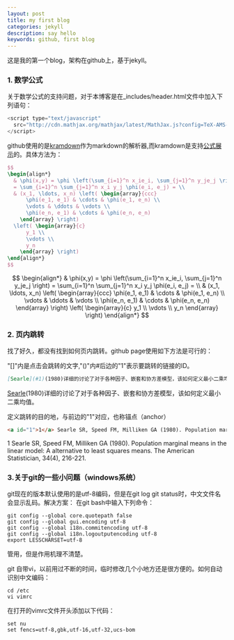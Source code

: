 ```yaml
---
layout: post
title: my first blog
categories: jekyll
description: say hello
keywords: github, first blog
---
```


这是我的第一个blog，架构在github上，基于jekyll。
### 1. 数学公式
关于数学公式的支持问题，对于本博客是在_includes/header.html文件中加入下列语句：
``` javascript   
<script type="text/javascript"
  src="http://cdn.mathjax.org/mathjax/latest/MathJax.js?config=TeX-AMS-MML_HTMLorMML">
</script>
```
github使用的是[kramdown](ttps://help.github.com/articles/updating-your-markdown-processor-to-kramdown/)作为markdown的解析器,而kramdown是支持[公式展示](https://kramdown.gettalong.org/syntax.html#math-blocks)的。具体方法为：

``` Latex
$$
\begin{align*}
  & \phi(x,y) = \phi \left(\sum_{i=1}^n x_ie_i, \sum_{j=1}^n y_je_j \right)
  = \sum_{i=1}^n \sum_{j=1}^n x_i y_j \phi(e_i, e_j) = \\
  & (x_1, \ldots, x_n) \left( \begin{array}{ccc}
      \phi(e_1, e_1) & \cdots & \phi(e_1, e_n) \\
      \vdots & \ddots & \vdots \\
      \phi(e_n, e_1) & \cdots & \phi(e_n, e_n)
    \end{array} \right)
  \left( \begin{array}{c}
      y_1 \\
      \vdots \\
      y_n
    \end{array} \right)
\end{align*}
$$
```
$$
\begin{align*}
  & \phi(x,y) = \phi \left(\sum_{i=1}^n x_ie_i, \sum_{j=1}^n y_je_j \right)
  = \sum_{i=1}^n \sum_{j=1}^n x_i y_j \phi(e_i, e_j) = \\
  & (x_1, \ldots, x_n) \left( \begin{array}{ccc}
      \phi(e_1, e_1) & \cdots & \phi(e_1, e_n) \\
      \vdots & \ddots & \vdots \\
      \phi(e_n, e_1) & \cdots & \phi(e_n, e_n)
    \end{array} \right)
  \left( \begin{array}{c}
      y_1 \\
      \vdots \\
      y_n
    \end{array} \right)
\end{align*}
$$

### 2. 页内跳转
找了好久，都没有找到如何页内跳转。github page使用如下方法是可行的：

"[]"内是点击会跳转的文字,"()"内#后边的"1"表示要跳转的链接的ID。
```markdown
[Searle](#1)(1980)详细的讨论了对于各种因子、嵌套和协方差模型，该如何定义最小二乘均值。
```
[Searle](#1)(1980)详细的讨论了对于各种因子、嵌套和协方差模型，该如何定义最小二乘均值。

定义跳转的目的地，与前边的"1"对应，也称锚点（anchor）
```markdown
<a id="1">1</a> Searle SR, Speed FM, Milliken GA (1980). Population marginal means in the linear model: A alternative to least squares means. The American Statistician, 34(4), 216-221.
```
<a id="1">1</a> Searle SR, Speed FM, Milliken GA (1980). Population marginal means in the linear model: A alternative to least squares means. The American Statistician, 34(4), 216-221.

### 3.关于git的一些小问题（windows系统）
git现在的版本默认使用的是utf-8编码，但是在git log git status时，中文文件名会显示乱码。解决方案：
在git bash中输入下列命令：

```
git config --global core.quotepath false
git config --global gui.encoding utf-8 
git config --global i18n.commitencoding utf-8 
git config --global i18n.logoutputencoding utf-8 
export LESSCHARSET=utf-8
```
管用，但是作用机理不清楚。

git 自带vi，以前用过不断的时间，临时修改几个小地方还是很方便的。如何自动识别中文编码：

```
cd /etc
vi vimrc
```
在打开的vimrc文件开头添加以下代码：
```
set nu
set fencs=utf-8,gbk,utf-16,utf-32,ucs-bom
```
